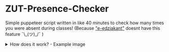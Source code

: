 # ZUT-Presence-Checker
Simple puppeteer script written in like 40 minutes to check how many times you were absent during classes! (Because ["e-edziakant"](https://edziekanat.zut.edu.pl) doesnt have this feature ¯\\\_(ツ)\_/¯ )

<details>
  <summary> How does it work? - Example image </summary>

  Thanks to that you dont have to click milions of times to check your presence!  
  Just run the script and it will list desired status of your presence in given dates.  
  Feel free to edit it to your hearts content! I set it to display only absence ("Nieobecny") because this is what I needed.  

  <img src="imgs/example.png">
</details>
